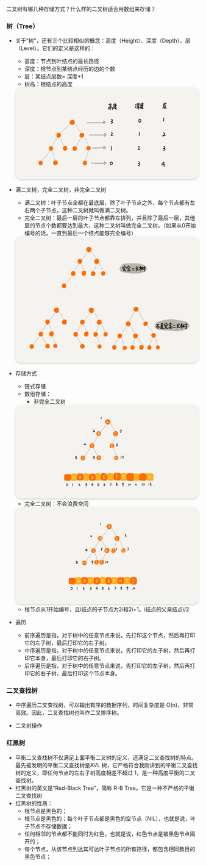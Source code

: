 二叉树有哪几种存储方式？什么样的二叉树适合用数组来存储？

### 树（Tree）
- 关于“树”，还有三个比较相似的概念：高度（Height）、深度（Depth）、层（Level）。它们的定义是这样的：
  - 高度：节点到叶结点的最长路径
  - 深度：根节点到某结点经历的边的个数
  - 层：某结点层数= 深度+1
  - 树高：根结点的高度
  <center>
      <img style="border-radius: 1.125em;
      box-shadow: 0 2px 4px 0 rgba(34,36,38,.12),0 2px 10px 0 rgba(34,36,38,.08);"src=img/2021-06-29-20-13-43.png
  width=490px>
  </center>
  
- 满二叉树，完全二叉树，非完全二叉树
  - 满二叉树：叶子节点全都在最底层，除了叶子节点之外，每个节点都有左右两个子节点，这种二叉树就叫做满二叉树。
  - 完全二叉树：最后一层的叶子节点都靠左排列，并且除了最后一层，其他层的节点个数都要达到最大，这种二叉树叫做完全二叉树。（如果从0开始编号的话，一直到最后一个结点能够完全编号）
  <center>
      <img style="border-radius: 1.125em;
      box-shadow: 0 2px 4px 0 rgba(34,36,38,.12),0 2px 10px 0 rgba(34,36,38,.08);"
      src=img/2021-06-29-20-15-38.png
  width=490px>
  </center>
  
- 存储方式
  - 链式存储
  - 数组存储：
    - 非完全二叉树
  <center>
      <img style="border-radius: 1.125em;
      box-shadow: 0 2px 4px 0 rgba(34,36,38,.12),0 2px 10px 0 rgba(34,36,38,.08);"
      src=img/2021-06-29-20-18-48.png
  width=490px>
  </center>
  
    - 完全二叉树：不会浪费空间
    <center>
      <img style="border-radius: 1.125em;
      box-shadow: 0 2px 4px 0 rgba(34,36,38,.12),0 2px 10px 0 rgba(34,36,38,.08);"
      src=img/2021-06-29-20-19-29.png
  width=490px>
  </center>

    - 根节点从1开始编号，且i结点的子节点为2i和2i+1。i结点的父亲结点i/2



- 遍历
  - 前序遍历是指，对于树中的任意节点来说，先打印这个节点，然后再打印它的左子树，最后打印它的右子树。
  - 中序遍历是指，对于树中的任意节点来说，先打印它的左子树，然后再打印它本身，最后打印它的右子树。
  - 后序遍历是指，对于树中的任意节点来说，先打印它的左子树，然后再打印它的右子树，最后打印这个节点本身。


### 二叉查找树
- 中序遍历二叉查找树，可以输出有序的数据序列，时间复杂度是 O(n)，非常高效。因此，二叉查找树也叫作二叉排序树。

- 二叉树操作


### 红黑树

- 平衡二叉查找树不仅满足上面平衡二叉树的定义，还满足二叉查找树的特点。最先被发明的平衡二叉查找树是AVL 树，它严格符合我刚讲到的平衡二叉查找树的定义，即任何节点的左右子树高度相差不超过 1，是一种高度平衡的二叉查找树。
- 红黑树的英文是“Red-Black Tree”，简称 R-B Tree。它是一种不严格的平衡二叉查找树
- 红黑树的性质：
  - 根节点是黑色的；
  - 根节点是黑色的；每个叶子节点都是黑色的空节点（NIL），也就是说，叶子节点不存储数据；
  - 任何相邻的节点都不能同时为红色，也就是说，红色节点是被黑色节点隔开的；
  - 每个节点，从该节点到达其可达叶子节点的所有路径，都包含相同数目的黑色节点；